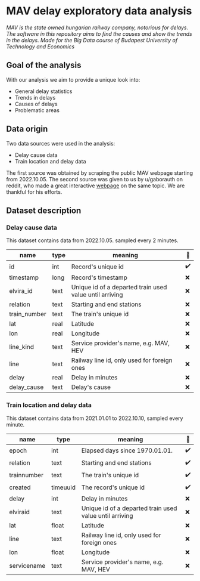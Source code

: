 # MAV delay exploratory data analysis

*MAV is the state owned hungarian railway company, notorious for delays. The software in this
repository aims to find the causes and show the trends in the delays.
Made for the Big Data course of Budapest University of Technology and Economics*

## Goal of the analysis

With our analysis we aim to provide a unique look into:

- General delay statistics
- Trends in delays
- Causes of delays
- Problematic areas

## Data origin

Two data sources were used in the analysis:

- Delay cause data
- Train location and delay data

The first source was obtained by scraping the public MAV webpage starting from 2022.10.05.
The second source was given to us by u/gaborauth on reddit, who made a great
interactive [webpage](https://mav-stat.info/)
on the same topic. We are thankful for his efforts.

## Dataset description

### Delay cause data

This dataset contains data from 2022.10.05. sampled every 2 minutes.

| name         | type | meaning                                                 | :key:              |
|--------------|------|---------------------------------------------------------|--------------------|
| id           | int  | Record's unique id                                      | :heavy_check_mark: |
| timestamp    | long | Record's timestamp                                      | :x:                |
| elvira_id    | text | Unique id of a departed train used value until arriving | :x:                |
| relation     | text | Starting and end stations                               | :x:                |
| train_number | text | The train's unique id                                   | :x:                |
| lat          | real | Latitude                                                | :x:                |
| lon          | real | Longitude                                               | :x:                |
| line_kind    | text | Service provider's name, e.g. MAV, HEV                  | :x:                |
| line         | text | Railway line id, only used for foreign ones             | :x:                |
| delay        | real | Delay in minutes                                        | :x:                |
| delay_cause  | text | Delay's cause                                           | :x:                |

### Train location and delay data

This dataset contains data from 2021.01.01 to 2022.10.10, sampled every minute.

| name        | type     | meaning                                                 | :key:              |
|-------------|----------|---------------------------------------------------------|--------------------|
| epoch       | int      | Elapsed days since 1970.01.01.                          | :heavy_check_mark: |
| relation    | text     | Starting and end stations                               | :heavy_check_mark: |
| trainnumber | text     | The train's unique id                                   | :heavy_check_mark: |
| created     | timeuuid | The record's unique id                                  | :heavy_check_mark: |
| delay       | int      | Delay in minutes                                        | :x:                |
| elviraid    | text     | Unique id of a departed train used value until arriving | :x:                |
| lat         | float    | Latitude                                                | :x:                |
| line        | text     | Railway line id, only used for foreign ones             | :x:                |
| lon         | float    | Longitude                                               | :x:                |
| servicename | text     | Service provider's name, e.g. MAV, HEV                  | :x:                |
